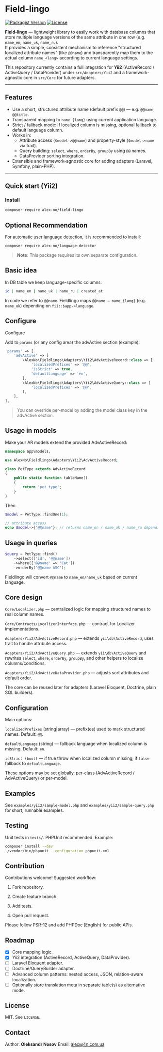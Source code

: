 # Field-lingo

[![Packagist Version](https://img.shields.io/packagist/v/alex-no/field-lingo.svg)](https://packagist.org/packages/alex-no/field-lingo)
[![License](https://img.shields.io/badge/license-MIT-blue.svg)](LICENSE)

**Field-lingo** — lightweight library to easily work with database columns that store multiple language versions of the same attribute in one row (e.g. `name_en`, `name_uk`, `name_ru`).  
It provides a simple, consistent mechanism to reference "structured localized attribute names" (like `@@name`) and transparently map them to the actual column `name_<lang>` according to current language settings.

This repository currently contains a full integration for **Yii2** (ActiveRecord / ActiveQuery / DataProvider) under `src/Adapters/Yii2` and a framework-agnostic core in `src/Core` for future adapters.

---

## Features

- Use a short, structured attribute name (default prefix `@@`) — e.g. `@@name`, `@@title`.
- Transparent mapping to `name_{lang}` using current application language.
- Strict / fallback mode: if localized column is missing, optional fallback to default language column.
- Works in:
  - Attribute access (`$model->@@name`) and property-style (`$model->name` via trait).
  - Query building: `select`, `where`, `orderBy`, `groupBy` using `@@` names.
  - DataProvider sorting integration.
- Extensible and framework-agnostic core for adding adapters (Laravel, Symfony, plain-PHP).

---

## Quick start (Yii2)

### Install

```bash
composer require alex-no/field-lingo
```

## Optional Recommendation

For automatic user language detection, it is recommended to install:

```bash
composer require alex-no/language-detector
```

> **Note:** This package requires its own separate configuration.

## Basic idea

In DB table we keep language-specific columns:

```bash
id | name_en | name_uk | name_ru | created_at
```

In code we refer to `@@name`. Fieldlingo maps `@@name → name_{lang}` (e.g. `name_uk`) depending on `Yii::$app->language`.

## Configure
Configure

Add to `params` (or any config area) the advActive section (example):

```php
'params' => [
    'advActive' => [
        \AlexNo\Fieldlingo\Adapters\Yii2\AdvActiveRecord::class => [
            'localizedPrefixes' => '@@',
            'isStrict' => true,
            'defaultLanguage' => 'en',
        ],
        \AlexNo\Fieldlingo\Adapters\Yii2\AdvActiveQuery::class => [
            'localizedPrefixes' => '@@',
        ],
    ],
],
```

> You can override per-model by adding the model class key in the advActive section.

## Usage in models

Make your AR models extend the provided AdvActiveRecord:

```php
namespace app\models;

use AlexNo\Fieldlingo\Adapters\Yii2\AdvActiveRecord;

class PetType extends AdvActiveRecord
{
    public static function tableName()
    {
        return 'pet_type';
    }
}
```

Then:

```php
$model = PetType::findOne(1);

// attribute access
echo $model->{"@@name"}; // returns name_en / name_uk / name_ru depending on Yii::$app->language
```

## Usage in queries

```php
$query = PetType::find()
    ->select(['id', '@@name'])
    ->where(['@@name' => 'Cat'])
    ->orderBy('@@name ASC');
```

Fieldlingo will convert `@@name` to `name_en/name_uk` based on current language.

## Core design

`Core/Localizer.php` — centralized logic for mapping structured names to real column names.

`Core/Contracts/LocalizerInterface.php` — contract for Localizer implementations.

`Adapters/Yii2/AdvActiveRecord.php` — extends `yii\db\ActiveRecord`, uses trait to handle attribute access.

`Adapters/Yii2/AdvActiveQuery.php` — extends `yii\db\ActiveQuery` and rewrites `select`, `where`, `orderBy`, `groupBy`, and other helpers to localize columns/conditions.

`Adapters/Yii2/AdvActiveDataProvider.php` — adjusts sort attributes and default order.

The core can be reused later for adapters (Laravel Eloquent, Doctrine, plain SQL builders).

## Configuration

Main options:

`localizedPrefixes` (string|array) — prefix(es) used to mark structured names. Default: `@@`.

`defaultLanguage` (string) — fallback language when localized column is missing. Default: `en`.

`isStrict (bool)` — if true throw when localized column missing; if `false` fallback to `defaultLanguage`.

These options may be set globally, per-class (AdvActiveRecord / AdvActiveQuery) or per-model.

## Examples

See `examples/yii2/sample-model.php` and `examples/yii2/sample-query.php` for short, runnable examples.

## Testing

Unit tests in `tests/`. PHPUnit recommended. Example:

```bash
composer install --dev
./vendor/bin/phpunit --configuration phpunit.xml
```

## Contribution

Contributions welcome! Suggested workflow:

 1. Fork repository.

 2. Create feature branch.

 3. Add tests.

 4. Open pull request.

Please follow PSR-12 and add PHPDoc (English) for public APIs.

## Roadmap

- [x] Core mapping logic.
- [x] Yii2 integration (ActiveRecord, ActiveQuery, DataProvider).
- [ ] Laravel Eloquent adapter.
- [ ] Doctrine/QueryBuilder adapter.
- [ ] Advanced column patterns: nested access, JSON, relation-aware localization.
- [ ] Optionally store translation meta in separate table(s) as alternative mode.

## License

MIT. See `LICENSE`.

## Contact

Author: **Oleksandr Nosov**
Email: alex@4n.com.ua